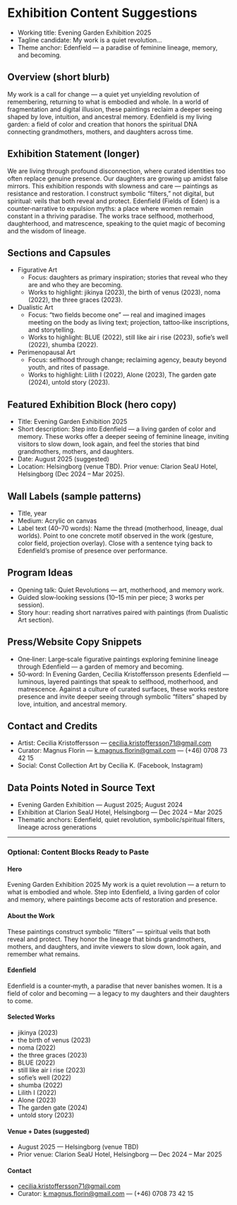 # Exhibition Content Suggestions

- Working title: Evening Garden Exhibition 2025
- Tagline candidate: My work is a quiet revolution...
- Theme anchor: Edenfield — a paradise of feminine lineage, memory, and becoming.

## Overview (short blurb)
My work is a call for change — a quiet yet unyielding revolution of remembering, returning to what is embodied and whole. In a world of fragmentation and digital illusion, these paintings reclaim a deeper seeing shaped by love, intuition, and ancestral memory. Edenfield is my living garden: a field of color and creation that honors the spiritual DNA connecting grandmothers, mothers, and daughters across time.

## Exhibition Statement (longer)
We are living through profound disconnection, where curated identities too often replace genuine presence. Our daughters are growing up amidst false mirrors. This exhibition responds with slowness and care — paintings as resistance and restoration. I construct symbolic “filters,” not digital, but spiritual: veils that both reveal and protect. Edenfield (Fields of Eden) is a counter‑narrative to expulsion myths: a place where women remain constant in a thriving paradise. The works trace selfhood, motherhood, daughterhood, and matrescence, speaking to the quiet magic of becoming and the wisdom of lineage.

## Sections and Capsules
- Figurative Art
  - Focus: daughters as primary inspiration; stories that reveal who they are and who they are becoming.
  - Works to highlight: jikinya (2023), the birth of venus (2023), noma (2022), the three graces (2023).
- Dualistic Art
  - Focus: “two fields become one” — real and imagined images meeting on the body as living text; projection, tattoo‑like inscriptions, and storytelling.
  - Works to highlight: BLUE (2022), still like air i rise (2023), sofie’s well (2022), shumba (2022).
- Perimenopausal Art
  - Focus: selfhood through change; reclaiming agency, beauty beyond youth, and rites of passage.
  - Works to highlight: Lilith I (2022), Alone (2023), The garden gate (2024), untold story (2023).

## Featured Exhibition Block (hero copy)
- Title: Evening Garden Exhibition 2025
- Short description:
  Step into Edenfield — a living garden of color and memory. These works offer a deeper seeing of feminine lineage, inviting visitors to slow down, look again, and feel the stories that bind grandmothers, mothers, and daughters.
- Date: August 2025 (suggested)
- Location: Helsingborg (venue TBD). Prior venue: Clarion SeaU Hotel, Helsingborg (Dec 2024 – Mar 2025).

## Wall Labels (sample patterns)
- Title, year
- Medium: Acrylic on canvas
- Label text (40–70 words):
  Name the thread (motherhood, lineage, dual worlds). Point to one concrete motif observed in the work (gesture, color field, projection overlay). Close with a sentence tying back to Edenfield’s promise of presence over performance.

## Program Ideas
- Opening talk: Quiet Revolutions — art, motherhood, and memory work.
- Guided slow‑looking sessions (10–15 min per piece; 3 works per session).
- Story hour: reading short narratives paired with paintings (from Dualistic Art section).

## Press/Website Copy Snippets
- One‑liner: Large‑scale figurative paintings exploring feminine lineage through Edenfield — a garden of memory and becoming.
- 50‑word:
  In Evening Garden, Cecilia Kristoffersson presents Edenfield — luminous, layered paintings that speak to selfhood, motherhood, and matrescence. Against a culture of curated surfaces, these works restore presence and invite deeper seeing through symbolic “filters” shaped by love, intuition, and ancestral memory.

## Contact and Credits
- Artist: Cecilia Kristoffersson — cecilia.kristoffersson71@gmail.com
- Curator: Magnus Florin — k.magnus.florin@gmail.com — (+46) 0708 73 42 15
- Social: Const Collection Art by Cecilia K. (Facebook, Instagram)

## Data Points Noted in Source Text
- Evening Garden Exhibition — August 2025; August 2024
- Exhibition at Clarion SeaU Hotel, Helsingborg — Dec 2024 – Mar 2025
- Thematic anchors: Edenfield, quiet revolution, symbolic/spiritual filters, lineage across generations

---

### Optional: Content Blocks Ready to Paste

#### Hero
Evening Garden Exhibition 2025
My work is a quiet revolution — a return to what is embodied and whole. Step into Edenfield, a living garden of color and memory, where paintings become acts of restoration and presence.

#### About the Work
These paintings construct symbolic “filters” — spiritual veils that both reveal and protect. They honor the lineage that binds grandmothers, mothers, and daughters, and invite viewers to slow down, look again, and remember what remains.

#### Edenfield
Edenfield is a counter‑myth, a paradise that never banishes women. It is a field of color and becoming — a legacy to my daughters and their daughters to come.

#### Selected Works
- jikinya (2023)
- the birth of venus (2023)
- noma (2022)
- the three graces (2023)
- BLUE (2022)
- still like air i rise (2023)
- sofie’s well (2022)
- shumba (2022)
- Lilith I (2022)
- Alone (2023)
- The garden gate (2024)
- untold story (2023)

#### Venue + Dates (suggested)
- August 2025 — Helsingborg (venue TBD)
- Prior venue: Clarion SeaU Hotel, Helsingborg — Dec 2024 – Mar 2025

#### Contact
- cecilia.kristoffersson71@gmail.com
- Curator: k.magnus.florin@gmail.com — (+46) 0708 73 42 15

